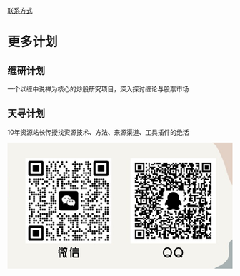 [联系方式](/contactus/)   
# 更多计划
## 缠研计划
一个以缠中说禅为核心的炒股研究项目，深入探讨缠论与股票市场
  
  
## 天寻计划
10年资源站长传授找资源技术、方法、来源渠道、工具插件的绝活

![dashenqi联系方式](/imgs/contactus.png "dashenqi")
